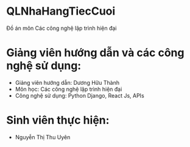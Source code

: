# QLNhaHangTiecCuoi
Đồ án môn Các công nghệ lập trình hiện đại
# Giảng viên hướng dẫn và các công nghệ sử dụng:
- Giảng viên hướng dẫn: Dương Hữu Thành
- Môn học: Các công nghệ lập trình hiện đại
- Công nghệ sử dụng: Python Django, React Js, APIs
# Sinh viên thực hiện:
- Nguyễn Thị Thu Uyên
